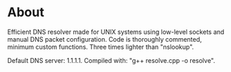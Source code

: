 # About
Efficient DNS resolver made for UNIX systems using low-level sockets and manual DNS packet configuration. Code is thoroughly commented, minimum custom functions. Three times lighter than "nslookup". 

Default DNS server: 1.1.1.1. Compiled with: "g++ resolve.cpp -o resolve".
